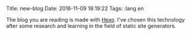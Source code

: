
Title: new-blog
Date: 2016-11-09 18:19:22
Tags:
:lang en

The blog you are reading is made with [Hexo](https://hexo.io). I've chosen this technology after some research and learning in the field of static site generators.
